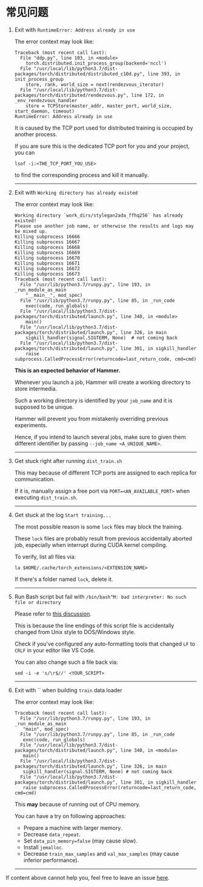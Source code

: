 # 常见问题

1. Exit with `RuntimeError: Address already in use`

    The error context may look like:

    ```shell
    Traceback (most recent call last):
      File "ddp.py", line 103, in <module>
        torch.distributed.init_process_group(backend='nccl')
      File "/usr/local/lib/python3.7/dist-packages/torch/distributed/distributed_c10d.py", line 393, in init_process_group
        store, rank, world_size = next(rendezvous_iterator)
      File "/usr/local/lib/python3.7/dist-packages/torch/distributed/rendezvous.py", line 172, in _env_rendezvous_handler
        store = TCPStore(master_addr, master_port, world_size, start_daemon, timeout)
    RuntimeError: Address already in use
    ```

    It is caused by the TCP port used for distributed training is occupied by another process.

    If you are sure this is the dedicated TCP port for you and your project, you can
    ```shell
    lsof -i:<THE_TCP_PORT_YOU_USE>
    ```
    to find the corresponding process and kill it manually.

   ---

2. Exit with `Working directory has already existed`

    The error context may look like:

    ```shell
    Working directory `work_dirs/stylegan2ada_ffhq256` has already existed!
    Please use another job name, or otherwise the results and logs may be mixed up.
    Killing subprocess 16666
    Killing subprocess 16667
    Killing subprocess 16668
    Killing subprocess 16669
    Killing subprocess 16670
    Killing subprocess 16671
    Killing subprocess 16672
    Killing subprocess 16673
    Traceback (most recent call last):
      File "/usr/lib/python3.7/runpy.py", line 193, in _run_module_as_main
        "__main__", mod_spec)
      File "/usr/lib/python3.7/runpy.py", line 85, in _run_code
        exec(code, run_globals)
      File "/usr/local/lib/python3.7/dist-packages/torch/distributed/launch.py", line 340, in <module>
        main()
      File "/usr/local/lib/python3.7/dist-packages/torch/distributed/launch.py", line 326, in main
        sigkill_handler(signal.SIGTERM, None)  # not coming back
      File "/usr/local/lib/python3.7/dist-packages/torch/distributed/launch.py", line 301, in sigkill_handler
        raise subprocess.CalledProcessError(returncode=last_return_code, cmd=cmd)
    ```

   **This is an expected behavior of Hammer.**

   Whenever you launch a job, Hammer will create a working directory to store intermedia.

   Such a working directory is identified by your `job_name` and it is supposed to be unique.

   Hammer will prevent you from mistakenly overriding previous experiments.

   Hence, if you intend to launch several jobs, make sure to given them different identifier by passing `--job_name <A_UNIQUE_NAME>`.

   ---

3. Get stuck right after running `dist_train.sh`

   This may because of different TCP ports are assigned to each replica for communication.

   If it is, manually assign a free port via `PORT=<AN_AVAILABLE_PORT>` when executing `dist_train.sh`.

   ---

4. Get stuck at the log `Start training...`

   The most possible reason is some `lock` files may block the training.

   These `lock` files are probably result from previous accidentally aborted job, especially when interrupt during CUDA kernel compiling.

   To verify, list all files via:

   ```shell
   la $HOME/.cache/torch_extensions/<EXTENSION_NAME>
   ```

   If there's a folder named `lock`, delete it.

   ---

5. Run Bash script but fail with `/bin/bash^M: bad interpreter: No such file or directory`

   Please refer to [this discussion](https://askubuntu.com/questions/304999/not-able-to-execute-a-sh-file-bin-bashm-bad-interpreter).

   This is because the line endings of this script file is accidentally changed from Unix style to DOS/Windows style.

   Check if you've configured any auto-formatting tools that changed `LF` to `CRLF` in your editor like VS Code.

   You can also change such a file back via:

   ```shell
   sed -i -e 's/\r$//' <YOUR_SCRIPT>
   ```

   ---

6. Exit with `` when building `train` data loader

   The error context may look like:

   ```shell
   Traceback (most recent call last):
     File "/usr/lib/python3.7/runpy.py", line 193, in _run_module_as_main
      "main", mod_spec)
     File "/usr/lib/python3.7/runpy.py", line 85, in _run_code
      exec(code, run_globals)
     File "/usr/local/lib/python3.7/dist-packages/torch/distributed/launch.py", line 340, in <module>
      main()
     File "/usr/local/lib/python3.7/dist-packages/torch/distributed/launch.py", line 326, in main
      sigkill_handler(signal.SIGTERM, None) # not coming back
     File "/usr/local/lib/python3.7/dist-packages/torch/distributed/launch.py", line 301, in sigkill_handler
      raise subprocess.CalledProcessError(returncode=last_return_code, cmd=cmd)
   ```

   This **may** because of running out of CPU memory.

   You can have a try on following approaches:

      - Prepare a machine with larger memory.
      - Decrease `data_repeat`.
      - Set `data_pin_memory=false` (may cause slow).
      - Install `jemalloc`.
      - Decrease `train_max_samples` and `val_max_samples` (may cause inferior performance).

   ---

If content above cannot help you, feel free to leave an issue [here](https://github.com/bytedance/Hammer/issues).